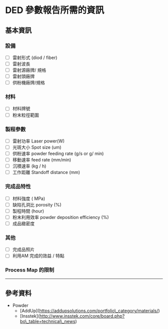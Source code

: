 # DED 參數報告所需的資訊

## 基本資訊

### 設備

* [ ] 雷射形式 (diod / fiber)
* [ ] 雷射波長
* [ ] 雷射源廠牌/ 規格
* [ ] 雷射頭廠牌
* [ ] 供粉機廠牌/規格

### 材料

* [ ] 材料牌號
* [ ] 粉末粒徑範圍

### 製程參數

* [ ] 雷射功率 Laser power(W)
* [ ] 光斑大小 Spot size (um)
* [ ] 供粉速率 powder feeding rate (g/s or g/ min)
* [ ] 移動速率 feed rate (mm/min)
* [ ] 沉積速率 (kg / h)
* [ ] 工作距離 Standoff distance (mm)

### 完成品特性

* [ ] 材料強度 ( MPa)
* [ ] 缺陷孔洞比 porosity (%)
* [ ] 製程時間 (hour)
* [ ] 粉末利用效率 powder deposition efficiency (%)
* [ ] 成品緻密度

### 其他

* [ ] 完成品照片
* [ ] 利用AM 完成的效益 / 特點

### Process Map 的限制

***

## 參考資料

* Powder&#x20;
  * \[AddUp]\(https://addupsolutions.com/portfolio\_category/materials/)
  * \[Insstek]\(http://www.insstek.com/core/board.php?bo\_table=technical\_news)

